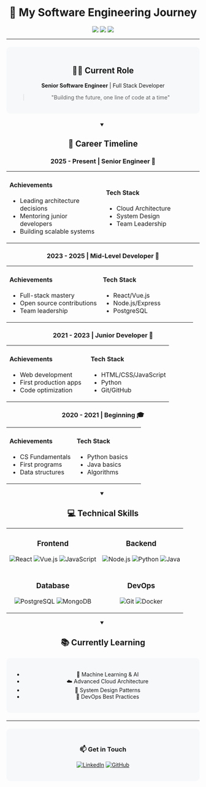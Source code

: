 <div align="center">

# 🌳 My Software Engineering Journey

<img src="https://img.shields.io/badge/Experience-5%20Years-brightgreen"/>
<img src="https://img.shields.io/badge/Status-Senior%20Engineer-blue"/>
<img src="https://img.shields.io/badge/Location-Remote-orange"/>

---

<div style="background: #f6f8fa; padding: 20px; border-radius: 10px; margin: 20px 0;">

## 👨‍💻 Current Role

**Senior Software Engineer** | Full Stack Developer
> "Building the future, one line of code at a time"

</div>

<details open>
<summary><h2>🎯 Career Timeline</h2></summary>

### 2025 - Present | Senior Engineer 🌟
<table>
<tr>
<td width="50%">
  
#### Achievements
- Leading architecture decisions
- Mentoring junior developers
- Building scalable systems
  
</td>
<td width="50%">
  
#### Tech Stack
- Cloud Architecture
- System Design
- Team Leadership
  
</td>
</tr>
</table>

### 2023 - 2025 | Mid-Level Developer 🚀
<table>
<tr>
<td width="50%">
  
#### Achievements
- Full-stack mastery
- Open source contributions
- Team leadership
  
</td>
<td width="50%">
  
#### Tech Stack
- React/Vue.js
- Node.js/Express
- PostgreSQL
  
</td>
</tr>
</table>

### 2021 - 2023 | Junior Developer 🌱
<table>
<tr>
<td width="50%">
  
#### Achievements
- Web development
- First production apps
- Code optimization
  
</td>
<td width="50%">
  
#### Tech Stack
- HTML/CSS/JavaScript
- Python
- Git/GitHub
  
</td>
</tr>
</table>

### 2020 - 2021 | Beginning 🎓
<table>
<tr>
<td width="50%">
  
#### Achievements
- CS Fundamentals
- First programs
- Data structures
  
</td>
<td width="50%">
  
#### Tech Stack
- Python basics
- Java basics
- Algorithms
  
</td>
</tr>
</table>

</details>

<details open>
<summary><h2>💻 Technical Skills</h2></summary>

<table>
<tr>
<td align="center">
  
### Frontend
![React](https://img.shields.io/badge/React-61DAFB?style=for-the-badge&logo=react&logoColor=black)
![Vue.js](https://img.shields.io/badge/Vue.js-4FC08D?style=for-the-badge&logo=vue.js&logoColor=white)
![JavaScript](https://img.shields.io/badge/JavaScript-F7DF1E?style=for-the-badge&logo=javascript&logoColor=black)
  
</td>
<td align="center">
  
### Backend
![Node.js](https://img.shields.io/badge/Node.js-339933?style=for-the-badge&logo=node.js&logoColor=white)
![Python](https://img.shields.io/badge/Python-3776AB?style=for-the-badge&logo=python&logoColor=white)
![Java](https://img.shields.io/badge/Java-007396?style=for-the-badge&logo=java&logoColor=white)
  
</td>
</tr>
<tr>
<td align="center">
  
### Database
![PostgreSQL](https://img.shields.io/badge/PostgreSQL-336791?style=for-the-badge&logo=postgresql&logoColor=white)
![MongoDB](https://img.shields.io/badge/MongoDB-47A248?style=for-the-badge&logo=mongodb&logoColor=white)
  
</td>
<td align="center">
  
### DevOps
![Git](https://img.shields.io/badge/Git-F05032?style=for-the-badge&logo=git&logoColor=white)
![Docker](https://img.shields.io/badge/Docker-2496ED?style=for-the-badge&logo=docker&logoColor=white)
  
</td>
</tr>
</table>

</details>

<details open>
<summary><h2>📚 Currently Learning</h2></summary>

<div style="background: #f6f8fa; padding: 20px; border-radius: 10px; margin: 20px 0;">

- 🤖 Machine Learning & AI
- ☁️ Advanced Cloud Architecture
- 🎯 System Design Patterns
- 🔄 DevOps Best Practices

</div>
</details>

---

<div style="background: #f6f8fa; padding: 20px; border-radius: 10px; margin: 20px 0;">

### 📫 Get in Touch
[![LinkedIn](https://img.shields.io/badge/LinkedIn-0077B5?style=for-the-badge&logo=linkedin&logoColor=white)](https://www.linkedin.com/in/tochukwu-onah-9416b9364)
[![GitHub](https://img.shields.io/badge/GitHub-100000?style=for-the-badge&logo=github&logoColor=white)](https://github.com/Tcodess1)

</div>

</div>
